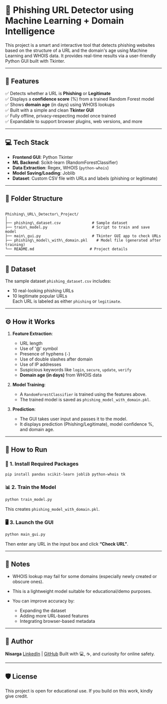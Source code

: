 # 🔐 Phishing URL Detector using Machine Learning + Domain Intelligence

This project is a smart and interactive tool that detects phishing websites based on the structure of a URL and the domain's age using Machine Learning and WHOIS data. It provides real-time results via a user-friendly Python GUI built with Tkinter.

---

## 📌 Features

✅ Detects whether a URL is **Phishing** or **Legitimate**  
✅ Displays a **confidence score** (%) from a trained Random Forest model  
✅ Shows **domain age** (in days) using WHOIS lookups  
✅ Built with a simple and clean **Tkinter GUI**  
✅ Fully offline, privacy-respecting model once trained  
✅ Expandable to support browser plugins, web versions, and more

---

## 💻 Tech Stack

- **Frontend GUI**: Python Tkinter  
- **ML Backend**: Scikit-learn (RandomForestClassifier)  
- **Data Extraction**: Regex, WHOIS (`python-whois`)  
- **Model Saving/Loading**: Joblib  
- **Dataset**: Custom CSV file with URLs and labels (phishing or legitimate)

---

## 📁 Folder Structure

```

Phishing\_URL\_Detector\_Project/
│
├── phishing\_dataset.csv              # Sample dataset
├── train\_model.py                    # Script to train and save model
├── main\_gui.py                       # Tkinter GUI app to check URLs
├── phishing\_model\_with\_domain.pkl    # Model file (generated after training)
└── README.md                         # Project details

````

---

## 🧠 Dataset

The sample dataset `phishing_dataset.csv` includes:
- 10 real-looking phishing URLs
- 10 legitimate popular URLs  
Each URL is labeled as either `phishing` or `legitimate`.

---

## ⚙️ How it Works

1. **Feature Extraction**:
   - URL length
   - Use of '@' symbol
   - Presence of hyphens (`-`)
   - Use of double slashes after domain
   - Use of IP addresses
   - Suspicious keywords like `login`, `secure`, `update`, `verify`
   - **Domain age (in days)** from WHOIS data

2. **Model Training**:
   - A `RandomForestClassifier` is trained using the features above.
   - The trained model is saved as `phishing_model_with_domain.pkl`.

3. **Prediction**:
   - The GUI takes user input and passes it to the model.
   - It displays prediction (Phishing/Legitimate), model confidence %, and domain age.

---

## 🚀 How to Run

### 🔧 1. Install Required Packages
```bash
pip install pandas scikit-learn joblib python-whois tk
````

### 📊 2. Train the Model

```bash
python train_model.py
```

This creates `phishing_model_with_domain.pkl`.

### 🖥️ 3. Launch the GUI

```bash
python main_gui.py
```

Then enter any URL in the input box and click **“Check URL”**.

---

## 📝 Notes

* WHOIS lookup may fail for some domains (especially newly created or obscure ones).
* This is a lightweight model suitable for educational/demo purposes.
* You can improve accuracy by:

  * Expanding the dataset
  * Adding more URL-based features
  * Integrating browser-based metadata

---

## 🙌 Author

**Nisarga**
[LinkedIn](www.linkedin.com/in/nisarga-gondane-b45a7a315) | [GitHub](https://github.com/nisa01-cmd)
Built with 💻, ☕, and curiosity for online safety.

---

## 🛡️ License

This project is open for educational use. If you build on this work, kindly give credit.

```


